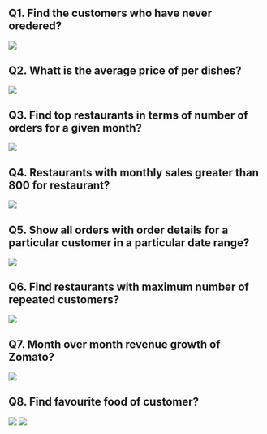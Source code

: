 ## Q1. Find the customers who have never oredered?

<img src ="https://raw.githubusercontent.com/Dhavaltharkar/zomato_case_study/main/Markdown/1.png">

## Q2. Whatt is the average  price of per dishes?

<img src ="https://raw.githubusercontent.com/Dhavaltharkar/zomato_case_study/main/Markdown/2.png">

## Q3. Find top restaurants in terms of number of orders for a given month?

<img src ="https://raw.githubusercontent.com/Dhavaltharkar/zomato_case_study/main/Markdown/3.png">

##  Q4. Restaurants with monthly sales greater than 800 for restaurant?

<img src ="https://raw.githubusercontent.com/Dhavaltharkar/zomato_case_study/main/Markdown/4.png">

## Q5. Show all orders with order details for a particular customer in a particular date range?

<img src ="https://raw.githubusercontent.com/Dhavaltharkar/zomato_case_study/main/Markdown/5.png">

## Q6. Find restaurants with maximum number of repeated customers?

<img src ="https://raw.githubusercontent.com/Dhavaltharkar/zomato_case_study/main/Markdown/6.png">

## Q7. Month over month revenue growth of Zomato?

<img src ="https://raw.githubusercontent.com/Dhavaltharkar/zomato_case_study/main/Markdown/7.png">

## Q8. Find favourite food of customer?

<img src ="https://raw.githubusercontent.com/Dhavaltharkar/zomato_case_study/main/Markdown/8.png">


<img src ="https://raw.githubusercontent.com/Dhavaltharkar/zomato_case_study/main/Markdown/7.png">
